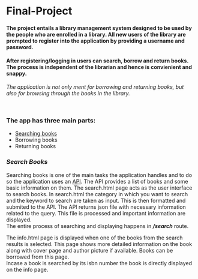# Final-Project
#### The project entails a library management system designed to be used by the people who are enrolled in a library. All new users of the library are prompted to register into the application by providing a username and password.
#### After registering/logging in users can search, borrow and return books. The process is independent of the librarian and hence is convienient and snappy.
*The application is not only ment for borrowing and returning books, but also for browsing through the books in the library.*

&nbsp;
### The app has three main parts:
- [Searching books](https://github.com/var-github/Final-Project/blob/main/README.md#search-books)
- Borrowing books
- Returning books

### *Search Books*
Searching books is one of the main tasks the application handles and to do so the application uses an [API](https://openlibrary.org/developers/api). The API provides a list of books and some basic information on them.
The search.html page acts as the user interface to search books. In search.html the category in which you want to search and the keyword to search are taken as input. This is then formatted and submited to the API. The API returns json file with necessary information related to the query. This file is processed and important information are displayed. <br />
The entire process of searching and displaying happens in ***/search*** route.

The info.html page is displayed when one of the books from the search results is selected. This page shows more detailed information on the book along with cover page and author picture if available. Books can be borrowed from this page. <br />
Incase a book is searched by its isbn number the book is directly displayed on the info page.
